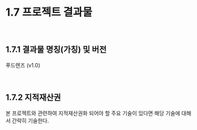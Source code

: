 # 1.7 프로젝트 결과물

<br/>

## 1.7.1 결과물 명칭(가칭) 및 버전

푸드렌즈 (v1.0)

<br/>

## 1.7.2 지적재산권

본 프로젝트와 관련하여 지적재산권화 되어야 할 주요 기술이 있다면 해당 기술에 대해서 간략히 기술한다.